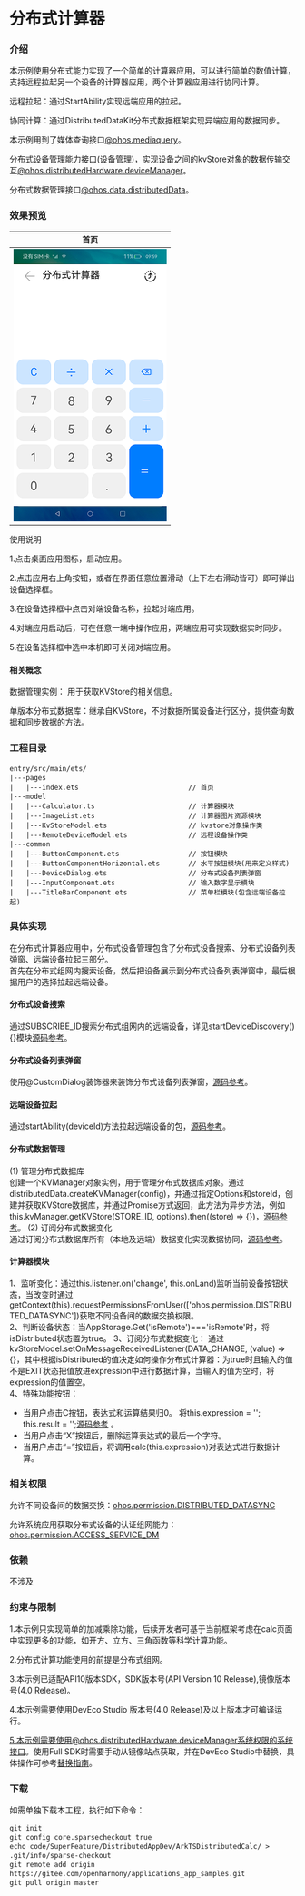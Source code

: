 # 分布式计算器

### 介绍

本示例使用分布式能力实现了一个简单的计算器应用，可以进行简单的数值计算，支持远程拉起另一个设备的计算器应用，两个计算器应用进行协同计算。

远程拉起：通过StartAbility实现远端应用的拉起。

协同计算：通过DistributedDataKit分布式数据框架实现异端应用的数据同步。  

本示例用到了媒体查询接口[@ohos.mediaquery](https://gitee.com/openharmony/docs/blob/master/zh-cn/application-dev/reference/apis/js-apis-mediaquery.md )。  

分布式设备管理能力接口(设备管理)，实现设备之间的kvStore对象的数据传输交互[@ohos.distributedHardware.deviceManager](https://gitee.com/openharmony/docs/blob/master/zh-cn/application-dev/reference/apis/js-apis-device-manager.md )。  

分布式数据管理接口[@ohos.data.distributedData](https://gitee.com/openharmony/docs/blob/master/zh-cn/application-dev/reference/apis/js-apis-distributed-data.md )。  

### 效果预览
|首页|
|-------|
|![](./screenshots/device/calc.png)|

使用说明

1.点击桌面应用图标，启动应用。

2.点击应用右上角按钮，或者在界面任意位置滑动（上下左右滑动皆可）即可弹出设备选择框。

3.在设备选择框中点击对端设备名称，拉起对端应用。

4.对端应用启动后，可在任意一端中操作应用，两端应用可实现数据实时同步。

5.在设备选择框中选中本机即可关闭对端应用。

#### 相关概念

数据管理实例： 用于获取KVStore的相关信息。

单版本分布式数据库：继承自KVStore，不对数据所属设备进行区分，提供查询数据和同步数据的方法。

### 工程目录
```
entry/src/main/ets/
|---pages
|   |---index.ets                           // 首页
|---model                                  
|   |---Calculator.ts                       // 计算器模块
|   |---ImageList.ets                       // 计算器图片资源模块
|   |---KvStoreModel.ets                    // kvstore对象操作类
|   |---RemoteDeviceModel.ets               // 远程设备操作类
|---common                                    
|   |---ButtonComponent.ets                 // 按钮模块
|   |---ButtonComponentHorizontal.ets       // 水平按钮模块(用来定义样式)
|   |---DeviceDialog.ets                    // 分布式设备列表弹窗
|   |---InputComponent.ets                  // 输入数字显示模块 
|   |---TitleBarComponent.ets               // 菜单栏模块(包含远端设备拉起)                                                           
```

### 具体实现
在分布式计算器应用中，分布式设备管理包含了分布式设备搜索、分布式设备列表弹窗、远端设备拉起三部分。  
首先在分布式组网内搜索设备，然后把设备展示到分布式设备列表弹窗中，最后根据用户的选择拉起远端设备。
#### 分布式设备搜索
通过SUBSCRIBE_ID搜索分布式组网内的远端设备，详见startDeviceDiscovery(){}模块[源码参考](entry/src/main/ets/model/RemoteDeviceModel.ets )。
#### 分布式设备列表弹窗
使用@CustomDialog装饰器来装饰分布式设备列表弹窗，[源码参考](entry/src/main/ets/common/DeviceDialog.ets )。
#### 远端设备拉起
通过startAbility(deviceId)方法拉起远端设备的包，[源码参考](entry/src/main/ets/common/TitleBarComponent.ets )。
#### 分布式数据管理
(1) 管理分布式数据库  
创建一个KVManager对象实例，用于管理分布式数据库对象。通过distributedData.createKVManager(config)，并通过指定Options和storeId，创建并获取KVStore数据库，并通过Promise方式返回，此方法为异步方法，例如this.kvManager.getKVStore(STORE_ID, options).then((store) => {})，[源码参考](entry/src/main/ets/model/KvStoreModel.ets )。
(2) 订阅分布式数据变化  
通过订阅分布式数据库所有（本地及远端）数据变化实现数据协同，[源码参考](entry/src/main/ets/model/KvStoreModel.ets )。

#### 计算器模块
1、监听变化：通过this.listener.on('change', this.onLand)监听当前设备按钮状态，当改变时通过getContext(this).requestPermissionsFromUser(['ohos.permission.DISTRIBUTED_DATASYNC'])获取不同设备间的数据交换权限。  
2、判断设备状态：当AppStorage.Get('isRemote')==='isRemote'时，将isDistributed状态置为true。
3、订阅分布式数据变化： 通过kvStoreModel.setOnMessageReceivedListener(DATA_CHANGE, (value) => {}，其中根据isDistributed的值决定如何操作分布式计算器：为true时且输入的值不是EXIT状态把值放进expression中进行数据计算，当输入的值为空时，将expression的值置空。    
4、特殊功能按钮：
* 当用户点击C按钮，表达式和运算结果归0。 将this.expression = ''; this.result = '';[源码参考](entry/src/main/ets/pages/Index.ets ) 。
* 当用户点击“X”按钮后，删除运算表达式的最后一个字符。
* 当用户点击“=”按钮后，将调用calc(this.expression)对表达式进行数据计算。


### 相关权限

允许不同设备间的数据交换：[ohos.permission.DISTRIBUTED_DATASYNC](https://gitee.com/openharmony/docs/blob/master/zh-cn/application-dev/security/permission-list.md#ohospermissiondistributed_datasync)

允许系统应用获取分布式设备的认证组网能力：[ohos.permission.ACCESS_SERVICE_DM](https://gitee.com/openharmony/docs/blob/master/zh-cn/application-dev/security/permission-list.md#ohospermissionaccess_service_dm)

### 依赖

不涉及

### 约束与限制

1.本示例只实现简单的加减乘除功能，后续开发者可基于当前框架考虑在calc页面中实现更多的功能，如开方、立方、三角函数等科学计算功能。

2.分布式计算功能使用的前提是分布式组网。

3.本示例已适配API10版本SDK，SDK版本号(API Version 10 Release),镜像版本号(4.0 Release)。

4.本示例需要使用DevEco Studio 版本号(4.0 Release)及以上版本才可编译运行。

5.本示例需要使用@ohos.distributedHardware.deviceManager系统权限的系统接口。使用Full SDK时需要手动从镜像站点获取，并在DevEco Studio中替换，具体操作可参考[替换指南](https://docs.openharmony.cn/pages/v3.2/zh-cn/application-dev/quick-start/full-sdk-switch-guide.md/)。

### 下载

如需单独下载本工程，执行如下命令：
```
git init
git config core.sparsecheckout true
echo code/SuperFeature/DistributedAppDev/ArkTSDistributedCalc/ > .git/info/sparse-checkout
git remote add origin https://gitee.com/openharmony/applications_app_samples.git
git pull origin master
```